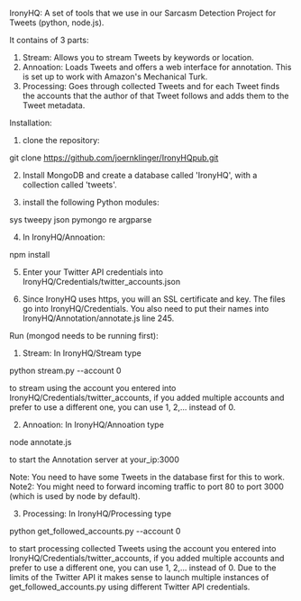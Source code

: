 IronyHQ: A set of tools that we use in our Sarcasm Detection Project for Tweets (python, node.js).

It contains of 3 parts:

1. Stream: Allows you to stream Tweets by keywords or location.
2. Annoation: Loads Tweets and offers a web interface for annotation. This is set up to work with Amazon's Mechanical Turk.
3. Processing: Goes through collected Tweets and for each Tweet finds the accounts that the author of that Tweet follows and adds them to the Tweet metadata.

Installation:

1. clone the repository:

git clone https://github.com/joernklinger/IronyHQpub.git

2. Install MongoDB and create a database called 'IronyHQ', with a collection called 'tweets'.

3. install the following Python modules:

sys
tweepy
json
pymongo
re
argparse

4. In IronyHQ/Annoation:

npm install

5. Enter your Twitter API credentials into IronyHQ/Credentials/twitter_accounts.json

6. Since IronyHQ uses https, you will an SSL certificate and key. The files go into IronyHQ/Credentials. You also need to put their names into IronyHQ/Annotation/annotate.js line 245.

Run (mongod needs to be running first):

1. Stream: In IronyHQ/Stream type

python stream.py --account 0

to stream using the account you entered into IronyHQ/Credentials/twitter_accounts, if you added multiple accounts and prefer to use a different one, you can use 1, 2,... instead of 0.

2. Annoation: In IronyHQ/Annoation type

node annotate.js

to start the Annotation server at your_ip:3000

Note: You need to have some Tweets in the database first for this to work.
Note2: You might need to forward incoming traffic to port 80 to port 3000 (which is used by node by default).

3. Processing: In IronyHQ/Processing type

python get_followed_accounts.py --account 0

to start processing collected Tweets using the account you entered into IronyHQ/Credentials/twitter_accounts, if you added multiple accounts and prefer to use a different one, you can use 1, 2,... instead of 0. Due to the limits of the Twitter API it makes sense to launch multiple instances of get_followed_accounts.py using different Twitter API credentials.

